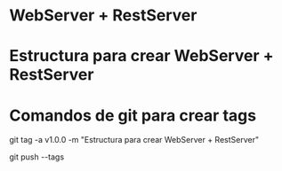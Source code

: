 # WebServer + RestServer

# Estructura para crear WebServer + RestServer 

# Comandos de git para crear tags 

git tag -a v1.0.0 -m "Estructura para crear WebServer + RestServer"

git push --tags
